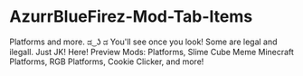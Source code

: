 # AzurrBlueFirez-Mod-Tab-Items
Platforms and more. ಡ ͜ ʖ ಡ You'll see once you look!
Some are legal and ilegall. Just JK! Here!
Preview Mods: Platforms, Slime Cube Meme Minecraft Platforms, RGB Platforms, Cookie Clicker, and more!
